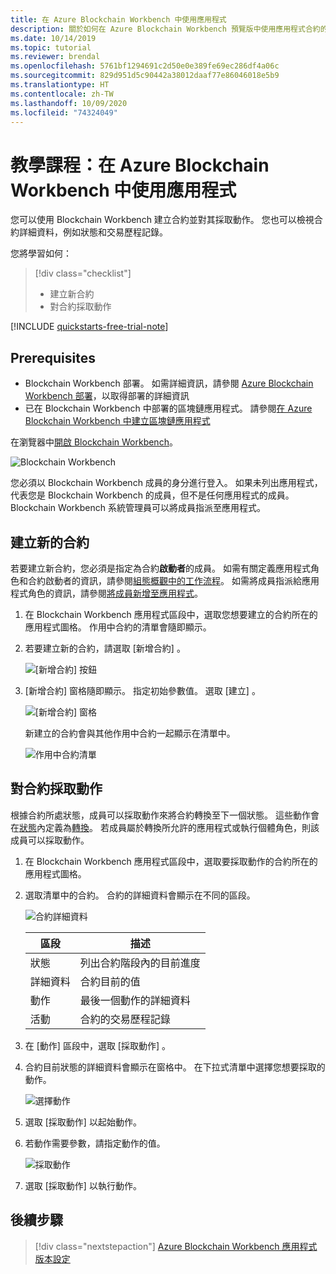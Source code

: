 ```yaml
---
title: 在 Azure Blockchain Workbench 中使用應用程式
description: 關於如何在 Azure Blockchain Workbench 預覽版中使用應用程式合約的教學課程。
ms.date: 10/14/2019
ms.topic: tutorial
ms.reviewer: brendal
ms.openlocfilehash: 5761bf1294691c2d50e0e389fe69ec286df4a06c
ms.sourcegitcommit: 829d951d5c90442a38012daaf77e86046018e5b9
ms.translationtype: HT
ms.contentlocale: zh-TW
ms.lasthandoff: 10/09/2020
ms.locfileid: "74324049"
---
```

# <a name="tutorial-using-applications-in-azure-blockchain-workbench"></a>教學課程：在 Azure Blockchain Workbench 中使用應用程式

您可以使用 Blockchain Workbench 建立合約並對其採取動作。 您也可以檢視合約詳細資料，例如狀態和交易歷程記錄。

您將學習如何：

> [!div class="checklist"]
> * 建立新合約
> * 對合約採取動作

[!INCLUDE [quickstarts-free-trial-note](../../../includes/quickstarts-free-trial-note.md)]

## <a name="prerequisites"></a>Prerequisites

* Blockchain Workbench 部署。 如需詳細資訊，請參閱 [Azure Blockchain Workbench 部署](deploy.md)，以取得部署的詳細資訊
* 已在 Blockchain Workbench 中部署的區塊鏈應用程式。 請參閱[在 Azure Blockchain Workbench 中建立區塊鏈應用程式](create-app.md)

在瀏覽器中[開啟 Blockchain Workbench](deploy.md#blockchain-workbench-web-url)。

![Blockchain Workbench](./media/use/workbench.png)

您必須以 Blockchain Workbench 成員的身分進行登入。 如果未列出應用程式，代表您是 Blockchain Workbench 的成員，但不是任何應用程式的成員。 Blockchain Workbench 系統管理員可以將成員指派至應用程式。

## <a name="create-new-contract"></a>建立新的合約

若要建立新合約，您必須是指定為合約**啟動者**的成員。 如需有關定義應用程式角色和合約啟動者的資訊，請參閱[組態概觀中的工作流程](configuration.md#workflows)。 如需將成員指派給應用程式角色的資訊，請參閱[將成員新增至應用程式](manage-users.md#add-member-to-application)。

1. 在 Blockchain Workbench 應用程式區段中，選取您想要建立的合約所在的應用程式圖格。 作用中合約的清單會隨即顯示。

2. 若要建立新的合約，請選取 [新增合約]  。

    ![[新增合約] 按鈕](./media/use/contract-list.png)

3. [新增合約]  窗格隨即顯示。 指定初始參數值。 選取 [建立]  。

    ![[新增合約] 窗格](./media/use/new-contract.png)

    新建立的合約會與其他作用中合約一起顯示在清單中。

    ![作用中合約清單](./media/use/active-contracts.png)

## <a name="take-action-on-contract"></a>對合約採取動作

根據合約所處狀態，成員可以採取動作來將合約轉換至下一個狀態。 這些動作會在[狀態](configuration.md#states)內定義為[轉換](configuration.md#transitions)。 若成員屬於轉換所允許的應用程式或執行個體角色，則該成員可以採取動作。 

1. 在 Blockchain Workbench 應用程式區段中，選取要採取動作的合約所在的應用程式圖格。
2. 選取清單中的合約。 合約的詳細資料會顯示在不同的區段。 

    ![合約詳細資料](./media/use/contract-details.png)

    | 區段  | 描述  |
    |---------|---------|
    | 狀態 | 列出合約階段內的目前進度 |
    | 詳細資料 | 合約目前的值 |
    | 動作 | 最後一個動作的詳細資料 |
    | 活動 | 合約的交易歷程記錄 |
    
3. 在 [動作]  區段中，選取 [採取動作]  。

4. 合約目前狀態的詳細資料會顯示在窗格中。 在下拉式清單中選擇您想要採取的動作。 

    ![選擇動作](./media/use/choose-action.png)

5. 選取 [採取動作]  以起始動作。
6. 若動作需要參數，請指定動作的值。

    ![採取動作](./media/use/take-action.png)

7. 選取 [採取動作]  以執行動作。

## <a name="next-steps"></a>後續步驟

> [!div class="nextstepaction"]
> [Azure Blockchain Workbench 應用程式版本設定](version-app.md)
